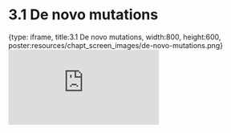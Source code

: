 # 3.1 De novo mutations
 
{type: iframe, title:3.1 De novo mutations, width:800, height:600, poster:resources/chapt_screen_images/de-novo-mutations.png}
![](https://mccoy-lab.github.io/hgv_modules/no_toc/de-novo-mutations.html)
 

 
